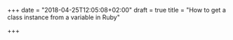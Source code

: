 +++
date = "2018-04-25T12:05:08+02:00"
draft = true
title = "How to get a class instance from a variable in Ruby"

+++

